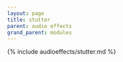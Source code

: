 ```yaml
---
layout: page
title: stutter
parent: audio effects
grand_parent: modules
---
```


{% include audioeffects/stutter.md %}
